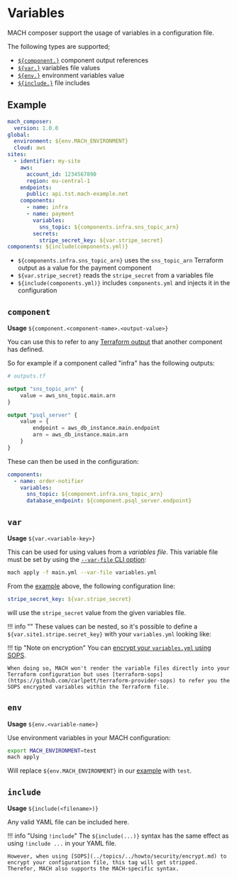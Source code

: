 # Variables

MACH composer support the usage of variables in a configuration file.

The following types are supported;

- [`${component.}`](#component) component output references
- [`${var.}`](#var) variables file values
- [`${env.}`](#env) environment variables value
- [`${include.}`](#include) file includes

## Example

```yaml
mach_composer:
  version: 1.0.0
global:
  environment: ${env.MACH_ENVIRONMENT}
  cloud: aws
sites:
  - identifier: my-site
    aws:
      account_id: 1234567890
      region: eu-central-1
    endpoints:
      public: api.tst.mach-example.net
    components:
      - name: infra
      - name: payment
        variables:
          sns_topic: ${components.infra.sns_topic_arn}
        secrets:
          stripe_secret_key: ${var.stripe_secret}
components: ${include(components.yml)}
```

- `${components.infra.sns_topic_arn}` uses the `sns_topic_arn` Terraform output as a value for the payment component
- `${var.stripe_secret}` reads the `stripe_secret` from a variables file
- `${include(components.yml)}` includes `components.yml` and injects it in the configuration

## `component`
**Usage** `${component.<component-name>.<output-value>}`

You can use this to refer to any [Terraform output](https://www.terraform.io/docs/language/values/outputs.html) that another component has defined.

So for example if a component called "infra" has the following outputs:

```terraform
# outputs.tf

output "sns_topic_arn" {
    value = aws_sns_topic.main.arn
}

output "psql_server" {
    value = {
        endpoint = aws_db_instance.main.endpoint
        arn = aws_db_instance.main.arn
    }
}
```

These can then be used in the configuration:

```yaml
components:
  - name: order-notifier
    variables:
      sns_topic: ${component.infra.sns_topic_arn}
      database_endpoint: ${component.psql_server.endpoint}
```

## `var`
**Usage** `${var.<variable-key>}`

This can be used for using values from a *variables file*. This variable file must be set by using the [`--var-file` CLI option](./cli.md#apply):

```bash
mach apply -f main.yml --var-file variables.yml
```

From the [example](#example) above, the following configuration line:
```yaml
stripe_secret_key: ${var.stripe_secret}
```

will use the `stripe_secret` value from the given variables file. 

!!! info ""
    These values can be nested, so it's possible to define a `${var.site1.stripe.secret_key}` with your `variables.yml` looking like:

!!! tip "Note on encryption"
    You can [encrypt your `variables.yml` using SOPS](../howto/security/encrypt.md#encrypted-variables).

    When doing so, MACH won't render the variable files directly into your Terraform configuration but uses [terraform-sops](https://github.com/carlpett/terraform-provider-sops) to refer you the SOPS encrypted variables within the Terraform file.

## `env`
**Usage** `${env.<variable-name>}`

Use environment variables in your MACH configuration:

```bash
export MACH_ENVIRONMENT=test
mach apply
```

Will replace `${env.MACH_ENVIRONMENT}` in our [example](#example) with `test`.

## `include`
**Usage** `${include(<filename>)}`

Any valid YAML file can be included here.

!!! info "Using `!include`"
    The `${include(...)}` syntax has the same effect as using `!include ...` in your YAML file.

    However, when using [SOPS](../topics/../howto/security/encrypt.md) to encrypt your configuration file, this tag will get stripped.
    Therefor, MACH also supports the MACH-specific syntax.


